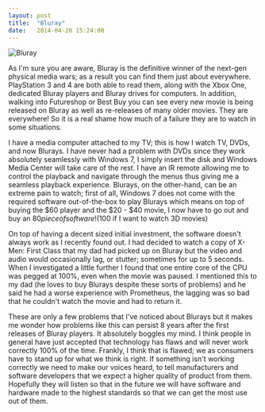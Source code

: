 ```yaml
---
layout: post
title:  "Bluray"
date:   2014-04-28 15:24:00
---
```


![Bluray](http://i.imgur.com/cV9SwRSl.png)

As I'm sure you are aware, Bluray is the definitive winner of the next-gen physical media wars; as a result you can find them just about everywhere. PlayStation 3 and 4 are both able to read them, along with the Xbox One, dedicated Bluray players and Bluray drives for computers. In addition, walking into Futureshop or Best Buy you can see every new movie is being released on Bluray as well as re-releases of many older movies. They are everywhere! So it is a real shame how much of a failure they are to watch in some situations.

<!--more-->

I have a media computer attached to my TV; this is how I watch TV, DVDs, and now Blurays. I have never had a problem with DVDs since they work absolutely seamlessly with Windows 7, I simply insert the disk and Windows Media Center will take care of the rest. I have an IR remote allowing me to control the playback and navigate through the menus thus giving me a seamless playback experience. Blurays, on the other-hand, can be an extreme pain to watch; first of all, Windows 7 does not come with the required software out-of-the-box to play Blurays which means on top of buying the $60 player and the $20 - $40 movie, I now have to go out and buy an $80 piece of software! ($100 if I want to watch 3D movies)

On top of having a decent sized initial investment, the software doesn't always work as I recently found out. I had decided to watch a copy of X-Men: First Class that my dad had picked up on Bluray but the video and audio would occasionally lag, or stutter; sometimes for up to 5 seconds. When I investigated a little further I found that one entire core of the CPU was pegged at 100%, even when the movie was paused. I mentioned this to my dad (he loves to buy Blurays despite these sorts of problems) and he said he had a worse experience with Prometheus, the lagging was so bad that he couldn't watch the movie and had to return it.

These are only a few problems that I've noticed about Blurays but it makes me wonder how problems like this can persist 8 years after the first releases of Bluray players. It absolutely boggles my mind. I think people in general have just accepted that technology has flaws and will never work correctly 100% of the time. Frankly, I think that is flawed; we as consumers have to stand up for what we think is right. If something isn't working correctly we need to make our voices heard, to tell manufacturers and software developers that we expect a higher quality of product from them. Hopefully they will listen so that in the future we will have software and hardware made to the highest standards so that we can get the most use out of them.
